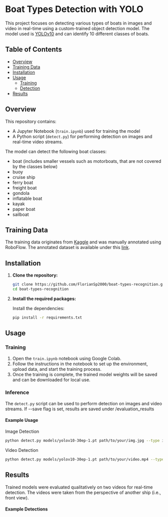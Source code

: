 # Boat Types Detection with YOLO

This project focuses on detecting various types of boats in images and video in real-time using a custom-trained object detection model. The model used is [YOLOv10](https://arxiv.org/pdf/2405.14458) and can identify 10 different classes of boats.

## Table of Contents

- [Overview](#overview)
- [Training Data](#training-data)
- [Installation](#installation)
- [Usage](#usage)
  - [Training](#training)
  - [Detection](#detection)
- [Results](#results)

## Overview

This repository contains:
- A Jupyter Notebook (`train.ipynb`) used for training the model
- A Python script (`detect.py`) for performing detection on images and real-time video streams.

The model can detect the following boat classes:
- boat (includes smaller vessels such as motorboats, that are not covered by the classes below)
- buoy
- cruise ship
- ferry boat
- freight boat
- gondola
- inflatable boat
- kayak
- paper boat
- sailboat

## Training Data

The training data originates from [Kaggle](https://www.kaggle.com/datasets/kunalgupta2616/boat-types-recognition?select=boat-types-recognition) and was manually annotated using RoboFlow. The annotated dataset is available under this [link](https://app.roboflow.com/floriansdatalake/boat-types-detection/3).

## Installation

1. **Clone the repository:**

    ```bash
    git clone https://github.com/FlorianSp2000/boat-types-recognition.git
    cd boat-types-recognition
    ```

2. **Install the required packages:**

    Install the dependencies:
    ```bash
    pip install -r requirements.txt
    ```

## Usage

### Training

1. Open the `train.ipynb` notebook using Google Colab.
2. Follow the instructions in the notebook to set up the environment, upload data, and start the training process.
3. Once the training is complete, the trained model weights will be saved and can be downloaded for local use.

### Inference 

The `detect.py` script can be used to perform detection on images and video streams. If --save flag is set, results are saved under /evaluation_results

#### Example Usage

Image Detection

```bash
python detect.py models/yolov10-30ep-1.pt path/to/your/img.jpg --type image 
```

Video Detection 

```bash
python detect.py models/yolov10-30ep-1.pt path/to/your/video.mp4 --type video
```

## Results

Trained models were evaluated qualitatively on two videos for real-time detection. The videos were taken from the perspective of another ship (i.e., front view).


#### Example Detections

